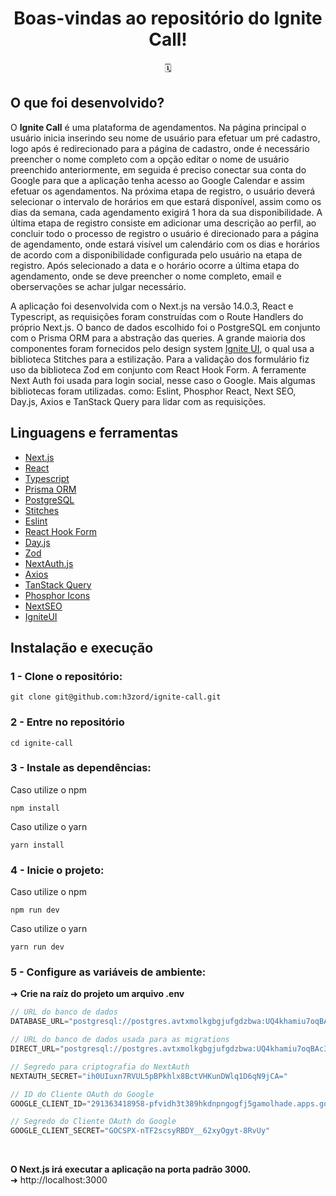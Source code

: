 <h1 align="center">Boas-vindas ao repositório do Ignite Call!</h1>
<div align="center">🗓️</div>

## O que foi desenvolvido?

O <strong>Ignite Call</strong> é uma plataforma de agendamentos. Na página principal o usuário inicia inserindo seu nome de usuário para efetuar um pré cadastro, logo após é redirecionado para a página de cadastro, onde é necessário preencher o nome completo com a opção editar o nome de usuário preenchido anteriormente, em seguida é preciso conectar sua conta do Google para que a aplicação tenha acesso ao Google Calendar e assim efetuar os agendamentos. Na próxima etapa de registro, o usuário deverá selecionar o intervalo de horários em que estará disponível, assim como os dias da semana, cada agendamento exigirá 1 hora da sua disponibilidade. A última etapa de registro consiste em adicionar uma descrição ao perfil, ao concluir todo o processo de registro o usuário é direcionado para a página de agendamento, onde estará visível um calendário com os dias e horários de acordo com a disponibilidade configurada pelo usuário na etapa de registro. Após selecionado a data e o horário ocorre a última etapa do agendamento, onde se deve preencher o nome completo, email e oberservações se achar julgar necessário.

A aplicação foi desenvolvida com o Next.js na versão 14.0.3, React e Typescript, as requisições foram construídas com o Route Handlers do próprio Next.js. O banco de dados escolhido foi o PostgreSQL em conjunto com o Prisma ORM para a abstração das queries. A grande maioria dos componentes foram fornecidos pelo design system [Ignite UI](https://github.com/h3zord/ignite-ui), o qual usa a biblioteca Stitches para a estilização. Para a validação dos formulário fiz uso da biblioteca Zod em conjunto com React Hook Form. A ferramente Next Auth foi usada para login social, nesse caso o Google. Mais algumas bibliotecas foram utilizadas. como: Eslint, Phosphor React, Next SEO, Day.js, Axios e TanStack Query para lidar com as requisições.

## Linguagens e ferramentas

- [Next.js](https://nextjs.org/)
- [React](https://react.dev/)
- [Typescript](https://www.typescriptlang.org/)
- [Prisma ORM](https://www.prisma.io/)
- [PostgreSQL](https://www.postgresql.org/)
- [Stitches](https://stitches.dev/)
- [Eslint](https://eslint.org/)
- [React Hook Form](https://react-hook-form.com/)
- [Day.js](https://day.js.org/)
- [Zod](https://zod.dev/)
- [NextAuth.js](https://next-auth.js.org/)
- [Axios](https://axios-http.com/ptbr/)
- [TanStack Query](https://tanstack.com/)
- [Phosphor Icons](https://phosphoricons.com/)
- [NextSEO](https://github.com/garmeeh/next-seo)
- [IgniteUI](https://github.com/h3zord/ignite-ui)

## Instalação e execução

### 1 - Clone o repositório:
```
git clone git@github.com:h3zord/ignite-call.git
```

### 2 - Entre no repositório
```
cd ignite-call
```

### 3 - Instale as dependências:
Caso utilize o npm
```
npm install
```
Caso utilize o yarn
```
yarn install
```

### 4 - Inicie o projeto:
Caso utilize o npm
```
npm run dev
```
Caso utilize o yarn
```
yarn run dev
```

### 5 - Configure as variáveis de ambiente:
➜ <strong>Crie na raíz do projeto um arquivo .env</strong>

```javascript
// URL do banco de dados
DATABASE_URL="postgresql://postgres.avtxmolkgbgjufgdzbwa:UQ4khamiu7oqBAc3@aws-0-sa-east-1.pooler.supabase.com:6543/postgres?pgbouncer=true"

// URL do banco de dados usada para as migrations
DIRECT_URL="postgresql://postgres.avtxmolkgbgjufgdzbwa:UQ4khamiu7oqBAc3@aws-0-sa-east-1.pooler.supabase.com:5432/postgres"

// Segredo para criptografia do NextAuth
NEXTAUTH_SECRET="ih0UIuxn7RVUL5pBPkhlx8BctVHKunDWlq1D6qN9jCA="

// ID do Cliente OAuth do Google
GOOGLE_CLIENT_ID="291363418958-pfvidh3t389hkdnpngogfj5gamolhade.apps.googleusercontent.com"

// Segredo do Cliente OAuth do Google
GOOGLE_CLIENT_SECRET="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"
```
<br/>

<strong>O Next.js irá executar a aplicação na porta padrão 3000.</strong>
<br/>
➜ http://localhost:3000
